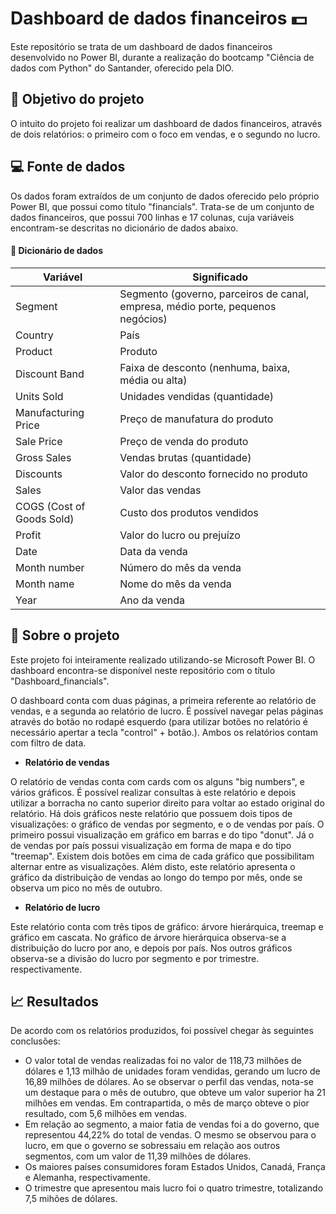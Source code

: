 # Dashboard de dados financeiros 💵

Este repositório se trata de um dashboard de dados financeiros desenvolvido no Power BI, durante a realização do bootcamp "Ciência de dados com Python" do Santander, oferecido pela DIO.

## 🎯 Objetivo do projeto

O intuito do projeto foi realizar um dashboard de dados financeiros, através de dois relatórios: o primeiro com o foco em vendas, e o segundo no lucro.

## 💻 Fonte de dados 

Os dados foram extraídos de um conjunto de dados oferecido pelo próprio Power BI, que possui como título "financials". Trata-se de um conjunto de dados financeiros, que possui 700 linhas e 17 colunas, cuja variáveis encontram-se descritas no dicionário de dados abaixo.

#### 📖 Dicionário de dados

| Variável | Significado |
|----------|-------------|
| Segment | Segmento (governo, parceiros de canal, empresa, médio porte, pequenos negócios) |
| Country | País |
| Product | Produto |
| Discount Band | Faixa de desconto (nenhuma, baixa, média ou alta) |
| Units Sold | Unidades vendidas (quantidade) |
| Manufacturing Price | Preço de manufatura do produto |
| Sale Price | Preço de venda do produto |
| Gross Sales | Vendas brutas (quantidade) |
| Discounts | Valor do desconto fornecido no produto |
| Sales | Valor das vendas |
| COGS (Cost of Goods Sold) | Custo dos produtos vendidos |
| Profit | Valor do lucro ou prejuízo |
| Date | Data da venda |
| Month number | Número do mês da venda |
| Month name | Nome do mês da venda | 
| Year | Ano da venda |

## 📝 Sobre o projeto

Este projeto foi inteiramente realizado utilizando-se Microsoft Power BI. O dashboard encontra-se disponível neste repositório com o título "Dashboard_financials".

O dashboard conta com duas páginas, a primeira referente ao relatório de vendas, e a segunda ao relatório de lucro. É possível navegar pelas páginas através do botão no rodapé esquerdo (para utilizar botões no relatório é necessário apertar a tecla "control" + botão.). Ambos os relatórios contam com filtro de data. 

* **Relatório de vendas**

O relatório de vendas conta com cards com os alguns "big numbers", e vários gráficos. É possível realizar consultas à este relatório e depois utilizar a borracha no canto superior direito para voltar ao estado original do relatório. 
Há dois gráficos neste relatório que possuem dois tipos de visualizações: o gráfico de vendas por segmento, e o de vendas por país. O primeiro possui visualização em gráfico em barras e do tipo "donut". Já o de vendas por país possui visualização em forma de mapa e do tipo "treemap". Existem dois botões em cima de cada gráfico que possibilitam alternar entre as visualizações.
Além disto, este relatório apresenta o gráfico da distribuição de vendas ao longo do tempo por mês, onde se observa um pico no mês de outubro.

* **Relatório de lucro**

Este relatório conta com três tipos de gráfico: árvore hierárquica, treemap e gráfico em cascata. No gráfico de árvore hierárquica observa-se a distribuição do lucro por ano, e depois por país. Nos outros gráficos observa-se a divisão do lucro por segmento e por trimestre. respectivamente.


## 📈 Resultados

De acordo com os relatórios produzidos, foi possível chegar às seguintes conclusões:

* O valor total de vendas realizadas foi no valor de 118,73 milhões de dólares e 1,13 milhão de unidades foram vendidas, gerando um lucro de 16,89 milhões de dólares. Ao se observar o perfil das vendas, nota-se um destaque para o mês de outubro, que obteve um valor superior ha 21 milhões em vendas. Em contrapartida, o mês de março obteve o pior resultado, com 5,6 milhões em vendas.
* Em relação ao segmento, a maior fatia de vendas foi a do governo, que representou 44,22% do total de vendas. O mesmo se observou para o lucro, em que o governo se sobressaiu em relação aos outros segmentos, com um valor de 11,39 milhões de dólares.
* Os maiores países consumidores foram Estados Unidos, Canadá, França e Alemanha, respectivamente.
* O trimestre que apresentou mais lucro foi o quatro trimestre, totalizando 7,5 mihões de dólares.

